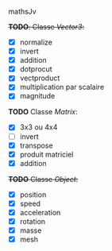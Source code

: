 mathsJv

~~**TODO**: Classe *Vector3*:~~
- [X] normalize
- [X] invert
- [X] addition
- [X] dotprocut
- [X] vectproduct
- [X] multiplication par scalaire
- [X] magnitude

**TODO** Classe *Matrix*:
- [X] 3x3 ou 4x4
- [ ] invert
- [X] transpose
- [X] produit matriciel
- [X] addition

~~**TODO** Classe *Object*:~~
- [X] position
- [X] speed
- [X] acceleration
- [X] rotation
- [X] masse
- [X] mesh
